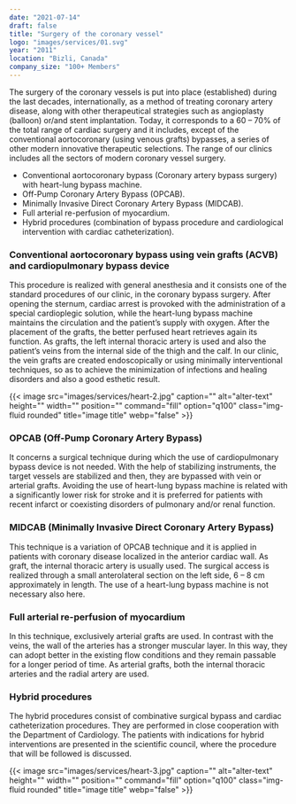 ```yaml
---
date: "2021-07-14"
draft: false
title: "Surgery of the coronary vessel"
logo: "images/services/01.svg"
year: "2011"
location: "Bizli, Canada"
company_size: "100+ Members"
---
```


The surgery of the coronary vessels is put into place (established) during the
last decades, internationally, as a method of treating coronary artery disease,
along with other therapeutical strategies such as angioplasty (balloon) or/and
stent implantation. Today, it corresponds to a 60 – 70% of the total range of
cardiac surgery and it includes, except of the conventional aortocoronary (using
venous grafts) bypasses, a series of other modern innovative therapeutic
selections. The range of our clinics includes all the sectors of modern coronary
vessel surgery.

- Conventional aortocoronary bypass (Coronary artery bypass surgery) with
  heart-lung bypass machine.
- Off-Pump Coronary Artery Bypass (OPCAB).
- Minimally Invasive Direct Coronary Artery Bypass (MIDCAB).
- Full arterial re-perfusion of myocardium.
- Hybrid procedures (combination of bypass procedure and cardiological intervention with cardiac catheterization).

### Conventional aortocoronary bypass using vein grafts (ACVB) and cardiopulmonary bypass device

This procedure is realized with general anesthesia and it consists one of the
standard procedures of our clinic, in the coronary bypass surgery. After opening
the sternum, cardiac arrest is provoked with the administration of a special
cardioplegic solution, while the heart-lung bypass machine maintains the
circulation and the patient’s supply with oxygen. After the placement of the
grafts, the better perfused heart retrieves again its function. As grafts, the
left internal thoracic artery is used and also the patient’s veins from the
internal side of the thigh and the calf. In our clinic, the vein grafts are
created endoscopically or using minimally interventional techniques, so as to
achieve the minimization of infections and healing disorders and also a good
esthetic result.

{{< image src="images/services/heart-2.jpg" caption="" alt="alter-text" height="" width="" position="" command="fill" option="q100" class="img-fluid rounded" title="image title" webp="false" >}}

### ΟPCAB (Off-Pump Coronary Artery Bypass)

It concerns a surgical technique during which the use of cardiopulmonary bypass
device is not needed. With the help of stabilizing instruments, the target
vessels are stabilized and then, they are bypassed with vein or arterial grafts.
Avoiding the use of heart-lung bypass machine is related with a significantly
lower risk for stroke and it is preferred for patients with recent infarct or
coexisting disorders of pulmonary and/or renal function.

### MIDCAB (Minimally Invasive Direct Coronary Artery Bypass)

This technique is a variation of OPCAB technique and it is applied in patients
with coronary disease localized in the anterior cardiac wall. As graft, the
internal thoracic artery is usually used. The surgical access is realized
through a small anterolateral section on the left side, 6 – 8 cm approximately
in length. The use of a heart-lung bypass machine is not necessary also here.

### Full arterial re-perfusion of myocardium

In this technique, exclusively arterial grafts are used. In contrast with the
veins, the wall of the arteries has a stronger muscular layer. In this way, they
can adopt better in the existing flow conditions and they remain passable for a
longer period of time. As arterial grafts, both the internal thoracic arteries
and the radial artery are used.

### Hybrid procedures

The hybrid procedures consist of combinative surgical bypass and cardiac
catheterization procedures. They are performed in close cooperation with the
Department of Cardiology. The patients with indications for hybrid interventions
are presented in the scientific council, where the procedure that will be
followed is discussed.

{{< image src="images/services/heart-3.jpg" caption="" alt="alter-text" height="" width="" position="" command="fill" option="q100" class="img-fluid rounded" title="image title" webp="false" >}}